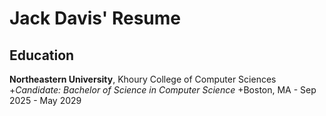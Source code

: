 # Jack Davis' Resume

## Education
**Northeastern University**, Khoury College of Computer Sciences 
+*Candidate: Bachelor of Science in Computer Science*
+Boston, MA - Sep 2025 - May 2029